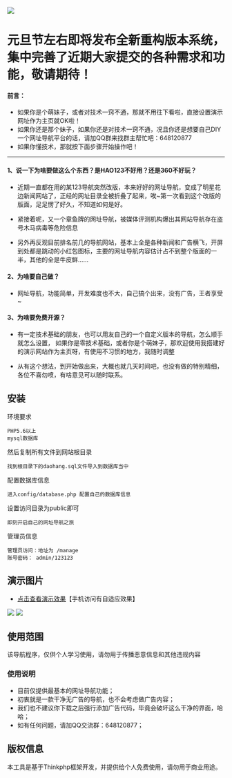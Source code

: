![](https://images.gitee.com/uploads/images/2019/1212/102222_03d55ecf_977589.png) 

元旦节左右即将发布全新重构版本系统，集中完善了近期大家提交的各种需求和功能，敬请期待！
===============
#### 前言：
+ 如果你是个萌妹子，或者对技术一窍不通，那就不用往下看啦，直接设置演示网址作为主页就OK啦！
+ 如果你还是那个妹子，如果你还是对技术一窍不通，况且你还是想要自己DIY一个网址导航平台的话，请加QQ群来找群主帮忙吧：648120877
+ 如果你懂技术，那就按下面步骤开始操作吧！
------------


#### 1、说一下为啥要做这么个东西？是HAO123不好用？还是360不好玩？

+  近期一直都在用的某123导航突然改版，本来好好的网址导航，变成了明星花边新闻网站了，正经的网址目录全被折叠了起来，唉~第一次看到这个改版的版面，足足愣了好久，不知道如何是好。

+  紧接着呢，又一个章鱼牌的网址导航，被媒体评测机构爆出其网站导航存在盗号木马病毒等危险信息

+  另外再反观目前排名前几的导航网站，基本上全是各种新闻和广告横飞，开屏到处都是跳动的小红包图标，主要的网址导航内容估计占不到整个版面的一半，其他的全是牛皮鲜……

#### 2、为啥要自己做？

+  网址导航，功能简单，开发难度也不大，自己搞个出来，没有广告，王者享受~

#### 3、为啥要免费开源？

+  有一定技术基础的朋友，也可以用友自己的一个自定义版本的导航，怎么顺手就怎么设置，
如果你是零技术基础，或者你是个萌妹子，那欢迎使用我搭建好的演示网站作为主页呀，有使用不习惯的地方，我随时调整

+  从有这个想法，到开始做出来，大概也就几天时间吧，也没有做的特别精细，各位不喜勿喷，有啥意见可以随时联系。

## 安装

环境要求

~~~
PHP5.6以上
mysql数据库
~~~

然后复制所有文件到网站根目录


~~~
找到根目录下的daohang.sql文件导入到数据库当中
~~~

配置数据库信息
~~~
进入config/database.php 配置自己的数据库信息
~~~

设置访问目录为public即可
~~~
即刻开启自己的网址导航之旅
~~~

管理员信息
~~~
管理员访问：地址为 /manage
账号密码： admin/123123
~~~

## 演示图片
+ [点击查看演示效果](http://hao.dongyao.ren)【手机访问有自适应效果】

![](https://images.gitee.com/uploads/images/2019/1212/102222_9f68381b_977589.png) 
![](https://images.gitee.com/uploads/images/2019/1212/102221_84fd71f1_977589.png) 


## 使用范围

该导航程序，仅供个人学习使用，请勿用于传播恶意信息和其他违规内容

### 使用说明

*   目前仅提供最基本的网址导航功能；
*   初衷就是一款干净无广告的导航，也不会考虑做广告内容；
*   我们也不建议你下载之后强行添加广告代码，毕竟会破坏这么干净的界面，哈哈；
*   如有任何问题，请加QQ交流群：648120877；


## 版权信息

本工具是基于Thinkphp框架开发，并提供给个人免费使用，请勿用于商业用途。
